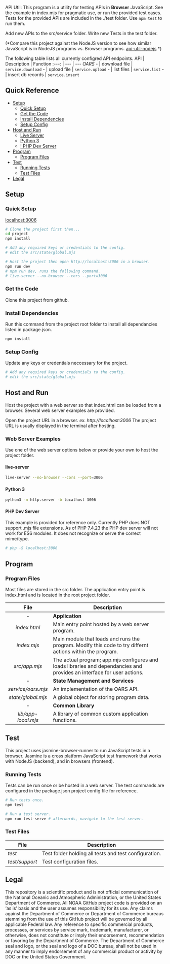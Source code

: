 API Util: This program is a utility for testing APIs in **Browser** JavaScript.  See the example in index.mjs for pragmatic use, or run the provided test cases.  Tests for the provided APIs are included in the ./test folder.  Use `npm test` to run them.

Add new APIs to the src/service folder.
Write new Tests in the test folder.

(*Compare this project against the NodeJS version to see how similar JavaScript is in NodeJS programs vs. Browser programs. [api-util-nodejs](http://github.com/tyler.gillispie/api-util-nodejs) *)

The following table lists all currently configred API endpoints.
API | Description | Function
:---: | --- | ---
*OARS*
*-* | download file | `service.download`
*-* | upload file | `service.upload`
*-* | list files | `service.list`
*-* | insert db records | `service.insert`

## Quick Reference

- [Setup](#setup)
   - [Quick Setup](#quick-setup)
   - [Get the Code](#get-the-code)
   - [Install Dependencies](#install-dependencies)
   - [Setup Config](#setup-config)
- [Host and Run](#host-and-run)
   - [Live Server](#live-server)
   - [Python 3](#python-3)
   - [! PHP Dev Server](#php-dev-server)
- [Program](#program)
   - [Program Files](#program-files)
- [Test](#test)
   - [Running Tests](#running-tests)
   - [Test Files](#test-files)
- [Legal](#legal)


## Setup

### Quick Setup
[localhost:3006](http://localhost:3006)
```bash
# Clone the project first then...
cd project
npm install

# Add any required keys or credentials to the config.
# edit the src/state/global.mjs

# Host the project then open http://localhost:3006 in a browser.
npm run dev
# npm run dev, runs the following command.
# live-server --no-browser --cors --port=3006
```

### Get the Code
Clone this project from github.

### Install Dependencies
Run this command from the project root folder to install all dependancies listed in package.json.
```bash
npm install
```

### Setup Config
Update any keys or credentials neccessary for the project.
```bash
# Add any required keys or credentials to the config.
# edit the src/state/global.mjs
```


## Host and Run

Host the project with a web server so that index.html can be loaded from a browser.  Several web server examples are provided.

Open the project URL in a browser.  *ex. http://localhost:3006*  The project URL is usually displayed in the terminal after hosting.

### Web Server Examples
Use one of the web server options below or provide your own to host the project folder.

#### live-server
```bash
live-server --no-browser --cors --port=3006
```

#### Python 3
```bash
python3 -m http.server -b localhost 3006
```

#### PHP Dev Server
This example is provided for reference only.  Currently PHP does NOT support .mjs file extensions.  As of PHP 7.4.23 the PHP dev server will not work for ES6 modules.  It does not recognize or serve the correct mime/type.
```bash
# php -S localhost:3006 
```

## Program

### Program Files
Most files are stored in the src folder.  The application entry point is index.html and is located in the root project folder.

File | Description
:---: | ---
 *-* | **Application** 
*index.html* | Main entry point hosted by a web server program.
*index.mjs* | Main module that loads and runs the program.  Modify this code to try differnt actions within the program.
*src/app.mjs* | The actual program; app.mjs configures and loads libraries and  dependancies and provides an interface for user actions.
 *-* | **State Management and Services**
*service/oars.mjs* | An implementation of the OARS API.
*state/global.mjs* | A global object for storing program data.
 *-* | **Common Library**
*lib/app-local.mjs* | A library of common custom application functions.


## Test

This project uses jasmine-browser-runner to run JavaScript tests in a browser.  Jasmine is a cross platform JavaScript test framework that works with NodeJS (backend), and in browsers (frontend).  

### Running Tests
Tests can be run once or be hosted in a web server.  The test commands are configured in the package.json project config file for reference.
```bash
# Run tests once.
npm test

# Run a test server.
npm run test-serve # afterwards, navigate to the test server.
```

### Test Files
File | Description
--- | ---
*test* | Test folder holding all tests and test configuration.
*test/support* | Test configuration files.


## Legal

This repository is a scientific product and is not official communication of the National Oceanic and Atmospheric Administration, or the United States Department of Commerce. All NOAA GitHub project code is provided on an ‘as is’ basis and the user assumes responsibility for its use. Any claims against the Department of Commerce or Department of Commerce bureaus stemming from the use of this GitHub project will be governed by all applicable Federal law. Any reference to specific commercial products, processes, or services by service mark, trademark, manufacturer, or otherwise, does not constitute or imply their endorsement, recommendation or favoring by the Department of Commerce. The Department of Commerce seal and logo, or the seal and logo of a DOC bureau, shall not be used in any manner to imply endorsement of any commercial product or activity by DOC or the United States Government.
